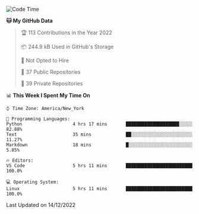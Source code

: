 <!--START_SECTION:waka-->
![Code Time](http://img.shields.io/badge/Code%20Time-121%20hrs%2038%20mins-blue)

**🐱 My GitHub Data** 

> 🏆 113 Contributions in the Year 2022
 > 
> 📦 244.9 kB Used in GitHub's Storage 
 > 
> 🚫 Not Opted to Hire
 > 
> 📜 37 Public Repositories 
 > 
> 🔑 39 Private Repositories  
 > 
📊 **This Week I Spent My Time On** 

```text
⌚︎ Time Zone: America/New_York

💬 Programming Languages: 
Python                   4 hrs 17 mins       ████████████████████░░░░░   82.88% 
Text                     35 mins             ██░░░░░░░░░░░░░░░░░░░░░░░   11.27% 
Markdown                 18 mins             █░░░░░░░░░░░░░░░░░░░░░░░░   5.85%

🔥 Editors: 
VS Code                  5 hrs 11 mins       █████████████████████████   100.0%

💻 Operating System: 
Linux                    5 hrs 11 mins       █████████████████████████   100.0%

```


 Last Updated on 14/12/2022
<!--END_SECTION:waka-->
